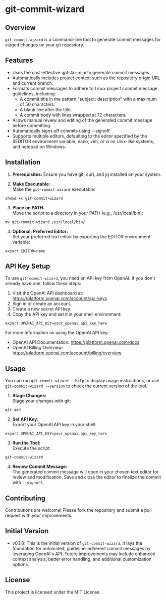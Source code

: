 # git-commit-wizard

## Overview
`git-commit-wizard` is a command-line tool to generate commit messages for staged changes on your git repository. 

## Features
- Uses the cost-effective gpt-4o-mini to generate commit messages.
- Automatically includes project context such as the repository origin URL and current branch.
- Formats commit messages to adhere to Linux project commit message guidelines, including:
  - A commit title in the pattern "subject: description" with a maximum of 50 characters.
  - A blank line after the title.
  - A commit body with lines wrapped at 72 characters.
- Allows manual review and editing of the generated commit message before committing.
- Automatically signs off commits using --signoff.
- Supports multiple editors, defaulting to the editor specified by the $EDITOR environment variable, nano, vim, or vi on Unix-like systems, and notepad on Windows.

## Installation

1. **Prerequisites:** 
   Ensure you have git, curl, and jq installed on your system.

2. **Make Executable:**  
   Make the `git-commit-wizard` executable:

```
chmod +x git-commit-wizard
```

3. **Place on PATH:**  
   Move the script to a directory in your PATH (e.g., /usr/local/bin):

```
mv git-commit-wizard /usr/local/bin/
```

4. **Optional: Preferred Editor:**  
  Set your preferred text editor by exporting the EDITOR environment variable:

```
export EDITOR=nano
```
## API Key Setup

To use `git-commit-wizard`, you need an API key from OpenAI. If you don't already have one, follow these steps:
1. Visit the OpenAI API dashboard at:  
   https://platform.openai.com/account/api-keys
2. Sign in or create an account.
3. Create a new secret API key.
4. Copy the API key and set it in your shell environment:

```
export OPENAI_API_KEY=your_openai_api_key_here
```

For more information on using the OpenAI API key:

- OpenAI API Documentation: https://platform.openai.com/docs
- OpenAI Billing Overview: https://platform.openai.com/account/billing/overview

## Usage

You can run `git-commit-wizard --help` to display usage instructions, or
use `git-commit-wizard --version` to check the current version of the tool.

1. **Stage Changes:**  
   Stage your changes with git:

```
git add .
```

2. **Set API Key:**  
   Export your OpenAI API key in your shell:

```
export OPENAI_API_KEY=your_openai_api_key_here
```

3. **Run the Tool:**  
   Execute the script:

```
git-commit-wizard
```

4. **Review Commit Message:**  
   The generated commit message will open in your chosen text editor for review and modification. Save and close the editor to finalize the commit with `--signoff`.

## Contributing

Contributions are welcome! Please fork the repository and submit a pull request with your improvements.

## Initial Version

- v0.1.0: This is the initial version of `git-commit-wizard`. It lays the foundation for automated, guideline-adherent commit messages by leveraging OpenAI's API. Future improvements may include enhanced context analysis, better error handling, and additional customization options.

## License

This project is licensed under the MIT License.